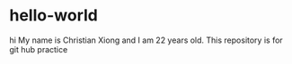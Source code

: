 # hello-world
hi My name is Christian Xiong and I am 22 years old.
This repository is for git hub practice

